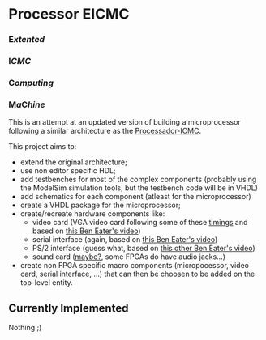 # Processor EICMC

### E*xtented*
### I*CMC*
### C*omputing*
### M*a*C*hine*

This is an attempt at an updated version of building a microprocessor following a similar architecture as
the [Processador-ICMC](https://github.com/simoesusp/Processador-ICMC).

This project aims to:
- extend the original architecture;
- use non editor specific HDL;
- add testbenches for most of the complex components (probably using the ModelSim simulation tools,
but the testbench code will be in VHDL)
- add schematics for each component (atleast for the microprocessor)
- create a VHDL package for the microprocessor;
- create/recreate hardware components like:
  - video card (VGA video card following some of these [timings](http://www.tinyvga.com/vga-timing) and based on
  [this Ben Eater's video](https://www.youtube.com/watch?v=AHYNxpqKqwo))
  - serial interface (again, based on [this Ben Eater's video](https://www.youtube.com/watch?v=7aXbh9VUB3U))
  - PS/2 interface (guess what, based on [this other Ben Eater's video](https://www.youtube.com/watch?v=l7rce6IQDWs))
  - sound card ([maybe?](https://en.wikipedia.org/wiki/Sound_card), some FPGAs do have audio jacks...)
- create non FPGA specific macro components (micropocessor, video card, serial interface, ...) that can then be
choosen to be added on the top-level entity.

## Currently Implemented

Nothing ;)

